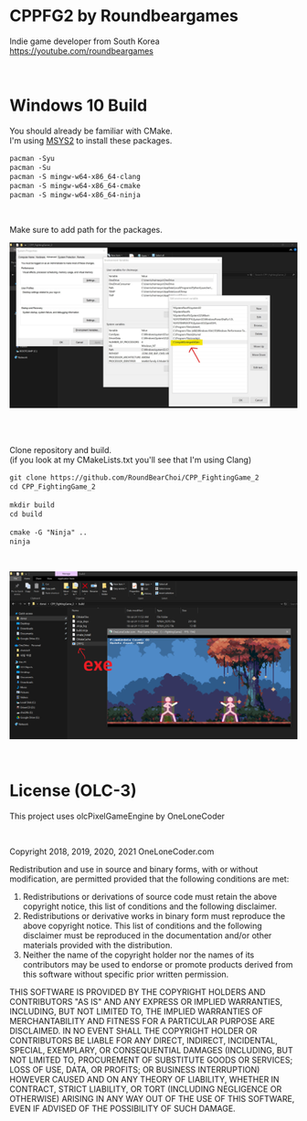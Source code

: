 # CPPFG2 by Roundbeargames

Indie game developer from South Korea
<br>
https://youtube.com/roundbeargames

<br>

# Windows 10 Build

You should already be familiar with CMake.
<br>
I'm using [MSYS2](https://www.msys2.org/) to install these packages. 
<br>
```
pacman -Syu
pacman -Su
pacman -S mingw-w64-x86_64-clang
pacman -S mingw-w64-x86_64-cmake
pacman -S mingw-w64-x86_64-ninja
```

<br>

Make sure to add path for the packages.
<br>

![system_path](screenshots/system_path_new.png)

<br>
<br>

Clone repository and build.
<br>
(if you look at my CMakeLists.txt you'll see that I'm using Clang)

```
git clone https://github.com/RoundBearChoi/CPP_FightingGame_2
cd CPP_FightingGame_2

mkdir build
cd build

cmake -G "Ninja" ..
ninja
```

<br>

![running_clang](screenshots/run_exe_file.png)

<br>

# License (OLC-3)

This project uses olcPixelGameEngine by OneLoneCoder

<br>

Copyright 2018, 2019, 2020, 2021 OneLoneCoder.com

Redistribution and use in source and binary forms, with or without modification, are permitted provided that the following conditions are met:

1. Redistributions or derivations of source code must retain the above copyright notice, this list of conditions and the following disclaimer.
2. Redistributions or derivative works in binary form must reproduce the above copyright notice. This list of conditions and the following disclaimer must be reproduced in the documentation and/or other materials provided with the distribution.
3. Neither the name of the copyright holder nor the names of its contributors may be used to endorse or promote products derived from this software without specific prior written permission.

THIS SOFTWARE IS PROVIDED BY THE COPYRIGHT HOLDERS AND CONTRIBUTORS "AS IS" AND ANY EXPRESS OR IMPLIED WARRANTIES, INCLUDING, BUT NOT LIMITED TO, THE IMPLIED WARRANTIES OF MERCHANTABILITY AND FITNESS FOR A PARTICULAR PURPOSE ARE DISCLAIMED. IN NO EVENT SHALL THE COPYRIGHT HOLDER OR CONTRIBUTORS BE LIABLE FOR ANY DIRECT, INDIRECT, INCIDENTAL, SPECIAL, EXEMPLARY, OR CONSEQUENTIAL DAMAGES (INCLUDING, BUT NOT LIMITED TO, PROCUREMENT OF SUBSTITUTE GOODS OR SERVICES; LOSS OF USE, DATA, OR PROFITS; OR BUSINESS INTERRUPTION) HOWEVER CAUSED AND ON ANY THEORY OF LIABILITY, WHETHER IN CONTRACT, STRICT LIABILITY, OR TORT (INCLUDING NEGLIGENCE OR OTHERWISE) ARISING IN ANY WAY OUT OF THE USE OF THIS SOFTWARE, EVEN IF ADVISED OF THE POSSIBILITY OF SUCH DAMAGE.

